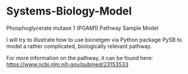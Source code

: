 # Systems-Biology-Model
Phosphoglycerate mutase 1 (PGAM1) Pathway Sample Model

I will try to illustrate how to use bionetgen via Python package PySB to model a rather complicated, biologically relevant pathway.

For more information on the pathway, it can be found here: https://www.ncbi.nlm.nih.gov/pubmed/23153533
